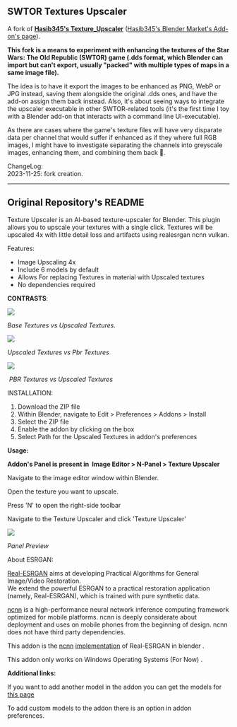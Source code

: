 ## SWTOR Textures Upscaler
A fork of [**Hasib345's Texture_Upscaler**](https://github.com/Hasib345/Texture_Upscaler) ([Hasib345's Blender Market's Add-on's page](https://blendermarket.com/products/texture-upscaler---image-upscaler-for-blender)).


**This fork is a means to experiment with enhancing the textures of the Star Wars: The Old Republic (SWTOR) game (.dds format, which Blender can import but can't export, usually "packed" with multiple types of maps in a same image file).**

The idea is to have it export the images to be enhanced as PNG, WebP or JPG instead, saving them alongside the original .dds ones, and have the add-on assign them back instead. Also, it's about seeing ways to integrate the upscaler executable in other SWTOR-related tools (it's the first time I toy with a Blender add-on that interacts with a command line UI-executable).

As there are cases where the game's texture files will have very disparate data per channel that would suffer if enhanced as if they where full RGB images, I might have to investigate separating the channels into greyscale images, enhancing them, and combining them back 🤔.

ChangeLog:  
2023-11-25: fork creation.  

* * *

## Original Repository's README

Texture Upscaler is an AI-based texture-upscaler for Blender. This plugin allows you to upscale your textures with a single click. Textures will be upscaled 4x with little detail loss and artifacts using realesrgan ncnn vulkan.

Features:

*   Image Upscaling 4x
*   Include 6 models by default
*   Allows For replacing Textures in material with Upscaled textures
*   No dependencies required

**CONTRASTS**:

![](https://markets-rails.s3.amazonaws.com/cache/3edddf533059e52b5dd66cbc6cea6562.png)  

_Base Textures vs Upscaled Textures._

![](https://markets-rails.s3.amazonaws.com/cache/9b2369e8d061d05ab89aaf17cf6f207c.png)

_Upscaled Textures vs_ _Pbr Textures_ 

![](https://markets-rails.s3.amazonaws.com/cache/cce111b1de9fd1cdc19c1409ce66e5b9.png)

 _PBR Textures vs_ _Upscaled Textures_

INSTALLATION:

1.  Download the ZIP file 
2.  Within Blender, navigate to Edit > Preferences > Addons > Install
3.  Select the ZIP file
4.  Enable the addon by clicking on the box 
5.  Select Path for the Upscaled Textures in addon's preferences

**Usage:**

**Addon's Panel is present in  Image Editor > N-Panel > Texture Upscaler**

Navigate to the image editor window within Blender.

Open the texture you want to upscale.

Press 'N' to open the right-side toolbar

Navigate to the Texture Upscaler and click 'Texture Upscaler'

  

![](https://markets-rails.s3.amazonaws.com/cache/072502c9915f5c016d4f3feb412e5a48.png)

_Panel Preview_

  

About ESRGAN:

[Real-ESRGAN](https://github.com/xinntao/Real-ESRGAN) aims at developing Practical Algorithms for General Image/Video Restoration.  
We extend the powerful ESRGAN to a practical restoration application (namely, Real-ESRGAN), which is trained with pure synthetic data.  

[ncnn](https://github.com/Tencent/ncnn) is a high-performance neural network inference computing framework optimized for mobile platforms. ncnn is deeply considerate about deployment and uses on mobile phones from the beginning of design. ncnn does not have third party dependencies.

This addon is the [ncnn](https://github.com/xinntao/Real-ESRGAN-ncnn-vulkan) [implementation](https://github.com/xinntao/Real-ESRGAN-ncnn-vulkan) of Real-ESRGAN in blender . 

This addon only works on Windows Operating Systems (For Now) .

**Additional links:**

If you want to add another model in the addon you can get the models for [this page](https://github.com/Hasib345/Custom_models) 

To add custom models to the addon there is an option in addon preferences.
